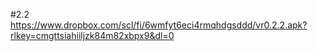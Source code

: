 #2.2
https://www.dropbox.com/scl/fi/6wmfyt6eci4rmqhdgsddd/vr0.2.2.apk?rlkey=cmgttsiahiiljzk84m82xbpx9&dl=0
